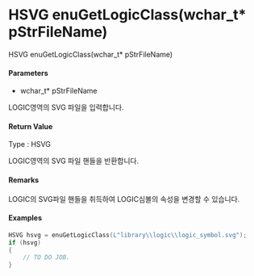 # HSVG enuGetLogicClass\(wchar\_t\* pStrFileName\)

HSVG enuGetLogicClass\(wchar\_t\* pStrFileName\)

#### Parameters

* wchar\_t\* pStrFileName

LOGIC영역의 SVG 파일을 입력합니다.

#### Return Value

Type : HSVG

LOGIC영역의 SVG 파일 핸들을 반환합니다.

#### Remarks

LOGIC의 SVG파일 핸들을 취득하여 LOGIC심볼의 속성을 변경할 수 있습니다.

#### Examples

```cpp
HSVG hsvg = enuGetLogicClass(L"library\\logic\\logic_symbol.svg");
if (hsvg)
{
    // TO DO JOB.
}
```



